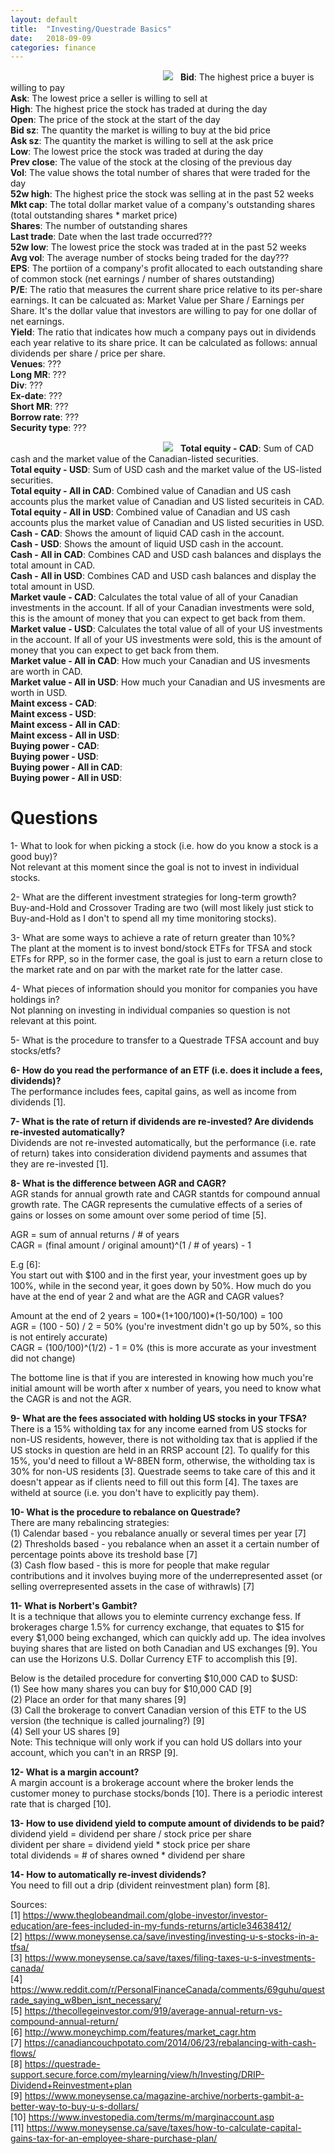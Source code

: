 ```yaml
---
layout: default
title:  "Investing/Questrade Basics"
date:   2018-09-09 
categories: finance
---
```


<style>
img {
  /*max-width:none !important;
   margin-left:-120%*/
  max-width:1250px!important;
  margin-left: 50%;
  transform: translateX(-50%);

}
</style>
<!--
how to expand image beyond parent div:
https://www.modus-made.com/en/Ideas/CSS-Tricks-Expanding-Beyond-a-Parent-div
-->
<img src="https://docs.google.com/uc?id=1no9o2h7QhKcBmabsCSPBzlpKzcilYtqI"><span/>
<b>Bid</b>: The highest price a buyer is willing to pay  
<b>Ask</b>: The lowest price a seller is willing to sell at  
<b>High</b>: The highest price the stock has traded at during the day  
<b>Open</b>: The price of the stock at the start of the day  
<b>Bid sz</b>: The quantity the market is willing to buy at the bid price  
<b>Ask sz</b>: The quantity the market is willing to sell at the ask price  
<b>Low</b>: The lowest price the stock was traded at during the day  
<b>Prev close</b>: The value of the stock at the closing of the previous day   
<b>Vol</b>: The value shows the total number of shares that were traded for the day  
<b>52w high</b>: The highest price the stock was selling at in the past 52 weeks  
<b>Mkt cap</b>: The total dollar market value of a company's outstanding shares (total outstanding shares * market price)  
<b>Shares</b>: The number of outstanding shares  
<b>Last trade</b>: Date when the last trade occurred???  
<b>52w low</b>: The lowest price the stock was traded at in the past 52 weeks  
<b>Avg vol</b>: The average number of stocks being traded for the day???  
<b>EPS</b>: The portiion of a company's profit allocated to each outstanding share of common stock (net earnings / number of shares outstanding)  
<b>P/E</b>: The ratio that measures the current share price relative to its per-share earnings. It can be calcuated as: Market Value per Share / Earnings per Share. It's the dollar value that investors are willing to pay for one dollar of net earnings.  
<b>Yield</b>: The ratio that indicates how much a company pays out in dividends each year relative to its share price. It can be calculated as follows: annual dividends per share / price per share.  
<b>Venues</b>: ???  
<b>Long MR</b>: ???  
<b>Div</b>: ???  
<b>Ex-date</b>: ???      
<b>Short MR</b>: ???   
<b>Borrow rate</b>: ???   
<b>Security type</b>: ???  

<img src="https://docs.google.com/uc?id=1Mc6NKfiOYqVNgrf--QR7bOMOSDQMiujD"><span/>
<b>Total equity - CAD</b>: Sum of CAD cash and the market value of the Canadian-listed securities.  
<b>Total equity - USD</b>: Sum of USD cash and the market value of the US-listed securities.  
<b>Total equity - All in CAD</b>: Combined value of Canadian and US cash accounts plus the market value of Canadian and US listed securiteis in CAD.  
<b>Total equity - All in USD</b>: Combined value of Canadian and US cash accounts plus the market value of Canadian and US listed securities in USD.  
<b>Cash - CAD</b>: Shows the amount of liquid CAD cash in the account.  
<b>Cash - USD</b>: Shows the amount of liquid USD cash in the account.  
<b>Cash - All in CAD</b>: Combines CAD and USD cash balances and displays the total amount in CAD.   
<b>Cash - All in USD</b>: Combines CAD and USD cash balances and display the total amount in USD.  
<b>Market vaule - CAD</b>: Calculates the total value of all of your Canadian investments in the account. If all of your Canadian investments were sold, this is the amount of money that you can expect to get back from them.  
<b>Market value - USD</b>:  Calculates the total value of all of your US investments in the account. If all of your US investments were sold, this is the amount of money that you can expect to get back from them.  
<b>Market value - All in CAD</b>:  How much your Canadian and US invesments are worth in CAD.  
<b>Market value - All in USD</b>:  How much your Canadian and US invesments are worth in USD.  
<b>Maint excess - CAD</b>:  
<b>Maint excess - USD</b>:  
<b>Maint excess - All in CAD</b>:  
<b>Maint excess - All in USD</b>:  
<b>Buying power - CAD</b>:  
<b>Buying power - USD</b>:  
<b>Buying power - All in CAD</b>:  
<b>Buying power - All in USD</b>:  

<!--
NAV (net asset value): Total value of all it's underlying holdings (e.g. if fund is valued at 1 billion and there are 50 million units, the NAV is $20 per unit); NAV is also defacto asset price (applies to mutual funds only)

-->

# Questions
1- What to look for when picking a stock (i.e. how do you know a stock is a good buy)?    
Not relevant at this moment since the goal is not to invest in individual stocks.

2- What are the different investment strategies for long-term growth?      
Buy-and-Hold and Crossover Trading are two (will most likely just stick to Buy-and-Hold as I don't to spend all my time monitoring stocks).

3- What are some ways to achieve a rate of return greater than 10%?  
The plant at the moment is to invest bond/stock ETFs for TFSA and stock ETFs for RPP, so in the former case, the goal is just to earn a return close to the market rate and on par with the market rate for the latter case.

4- What pieces of information should you monitor for companies you have holdings in?  
Not planning on investing in individual companies so question is not relevant at this point.  

5- What is the procedure to transfer to a Questrade TFSA account and buy stocks/etfs?  

<b>6- How do you read the performance of an ETF (i.e. does it include a fees, dividends)?</b>  
The performance includes fees, capital gains, as well as income from dividends [1].

<b>7- What is the rate of return if dividends are re-invested? Are dividends re-invested automatically?</b>  
Dividends are not re-invested automatically, but the performance (i.e. rate of return) takes into consideration dividend payments and assumes that they are re-invested [1].

<b>8- What is the difference between AGR and CAGR?</b>  
AGR stands for annual growth rate and CAGR stantds for compound annual growth rate. The CAGR represents the cumulative effects of a series of gains or losses on some amount over some period of time [5].  

AGR = sum of annual returns / # of years  
CAGR = (final amount / original amount)^(1 / # of years) - 1

E.g [6]:  
You start out with $100 and in the first year, your investment goes up by 100%, while in the second year, it goes down by 50%. How much do you have at the end of year 2 and what are the AGR and CAGR values?  

Amount at the end of 2 years = 100\*(1+100/100)*(1-50/100) = 100  
AGR = (100 - 50) / 2 = 50% (you're investment didn't go up by 50%, so this is not entirely accurate)  
CAGR = (100/100)^(1/2) - 1 = 0% (this is more accurate as your investment did not change)  

The bottome line is that if you are interested in knowing how much you're initial amount will be worth after x number of years, you need to know what the CAGR is and not the AGR.  

<b>9- What are the fees associated with holding US stocks in your TFSA?</b>  
There is a 15% witholding tax for any income earned from US stocks for non-US residents, however, there is not witholding tax that is applied if the US stocks in question are held in an RRSP account [2]. To qualify for this 15%, you'd need to fillout a W-8BEN form, otherwise, the witholding tax is 30% for non-US residents [3]. Questrade seems to take care of this and it doesn't appear as if clients need to fill out this form [4]. The taxes are witheld at source (i.e. you don't have to explicitly pay them).
  

<b>10- What is the procedure to rebalance on Questrade?</b>  
There are many rebalincing strategies:  
  (1) Calendar based - you rebalance anually or several times per year [7]  
  (2) Thresholds based - you rebalance when an asset it a certain number of percentage points above its treshold base [7]  
  (3) Cash flow based - this is more for people that make regular contributions and it involves buying more of the   underrepresented asset (or selling overrepresented assets in the case of withrawls) [7]  

<b>11- What is Norbert's Gambit?</b>  
It is a technique that allows you to eleminte currency exchange fess. If brokerages charge 1.5% for currency exchange, that equates to $15 for every $1,000 being exchanged, which can quickly add up. The idea involves buying shares that are listed on both Canadian and US exchanges [9]. You can use the Horizons U.S. Dollar Currency ETF to accomplish this [9].  

Below is the detailed procedure for converting $10,000 CAD to $USD:  
(1) See how many shares you can buy for $10,000 CAD [9]  
(2) Place an order for that many shares [9]  
(3) Call the brokerage to convert Canadian version of this ETF to the US version (the technique is called journaling?) [9]  
(4) Sell your US shares [9]  
Note: This technique will only work if you can hold US dollars into your account, which you can't in an RRSP [9].

<b>12- What is a margin account?</b>  
A margin account is a brokerage account where the broker lends the customer money to purchase stocks/bonds [10]. There is a periodic interest rate that is charged [10]. 

<b>13- How to use dividend yield to compute amount of dividends to be paid?</b>  
dividend yield = dividend per share / stock price per share  
divident per share = dividend yield * stock price per share  
total dividends = # of shares owned * dividend per share  

<b>14- How to automatically re-invest dividends?</b>  
You need to fill out a drip  (divident reinvestment plan) form [8]. 

Sources:  
[1] https://www.theglobeandmail.com/globe-investor/investor-education/are-fees-included-in-my-funds-returns/article34638412/   
[2] https://www.moneysense.ca/save/investing/investing-u-s-stocks-in-a-tfsa/  
[3] https://www.moneysense.ca/save/taxes/filing-taxes-u-s-investments-canada/  
[4] https://www.reddit.com/r/PersonalFinanceCanada/comments/69guhu/questrade_saying_w8ben_isnt_necessary/  
[5] https://thecollegeinvestor.com/919/average-annual-return-vs-compound-annual-return/  
[6] http://www.moneychimp.com/features/market_cagr.htm  
[7] https://canadiancouchpotato.com/2014/06/23/rebalancing-with-cash-flows/  
[8] https://questrade-support.secure.force.com/mylearning/view/h/Investing/DRIP-Dividend+Reinvestment+plan  
[9] https://www.moneysense.ca/magazine-archive/norberts-gambit-a-better-way-to-buy-u-s-dollars/  
[10] https://www.investopedia.com/terms/m/marginaccount.asp  
[11] https://www.moneysense.ca/save/taxes/how-to-calculate-capital-gains-tax-for-an-employee-share-purchase-plan/  